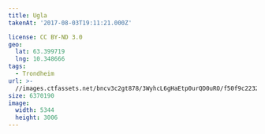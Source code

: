 ```yaml
---
title: Ugla
takenAt: '2017-08-03T19:11:21.000Z'

license: CC BY-ND 3.0
geo:
  lat: 63.399719
  lng: 10.348666
tags:
  - Trondheim
url: >-
  //images.ctfassets.net/bncv3c2gt878/3WyhcL6gHaEtp0urQD0uRO/f50f9c223215b5913b4603d51877f867/ugla_36270965081_o
size: 6370190
image:
  width: 5344
  height: 3006
---
```

